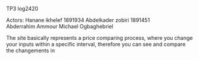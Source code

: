 TP3 log2420

Actors: 
       Hanane ikhelef 1891934
       Abdelkader zobiri 1891451    
       Abderrahim Ammour
       Michael Ogbaghebriel   

The site basically represents a price comparing process, where you change your inputs within a specific interval,  therefore you can see and compare the changements in 






